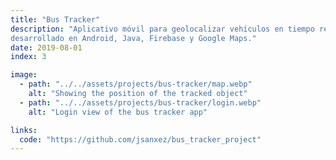 ```yaml
---
title: "Bus Tracker"
description: "Aplicativo móvil para geolocalizar vehículos en tiempo real
desarrollado en Android, Java, Firebase y Google Maps."
date: 2019-08-01
index: 3

image:
  - path: "../../assets/projects/bus-tracker/map.webp"
    alt: "Showing the position of the tracked object"
  - path: "../../assets/projects/bus-tracker/login.webp"
    alt: "Login view of the bus tracker app"

links:
  code: "https://github.com/jsanxez/bus_tracker_project"
---
```


